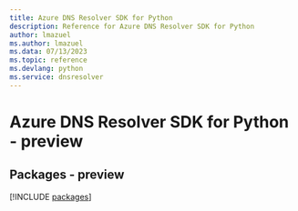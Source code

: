 ```yaml
---
title: Azure DNS Resolver SDK for Python
description: Reference for Azure DNS Resolver SDK for Python
author: lmazuel
ms.author: lmazuel
ms.data: 07/13/2023
ms.topic: reference
ms.devlang: python
ms.service: dnsresolver
---
```

# Azure DNS Resolver SDK for Python - preview
## Packages - preview
[!INCLUDE [packages](dns-resolver-index.md)]